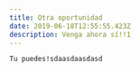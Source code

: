 ```yaml
---
title: Otra oportunidad
date: 2019-06-18T12:55:55.423Z
description: Venga ahora sí!!1
---
```

```
Tu puedes!sdaasdaasdasd
```



<script>

console.log("Pepe");

</script>
